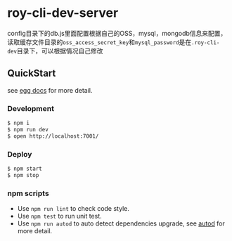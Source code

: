# roy-cli-dev-server

config目录下的db.js里面配置根据自己的OSS，mysql，mongodb信息来配置，读取缓存文件目录的`oss_access_secret_key`和`mysql_password`是在`.roy-cli-dev`目录下，可以根据情况自己修改

## QuickStart

<!-- add docs here for user -->

see [egg docs][egg] for more detail.

### Development

```bash
$ npm i
$ npm run dev
$ open http://localhost:7001/
```

### Deploy

```bash
$ npm start
$ npm stop
```

### npm scripts

- Use `npm run lint` to check code style.
- Use `npm test` to run unit test.
- Use `npm run autod` to auto detect dependencies upgrade, see [autod](https://www.npmjs.com/package/autod) for more detail.


[egg]: https://eggjs.org